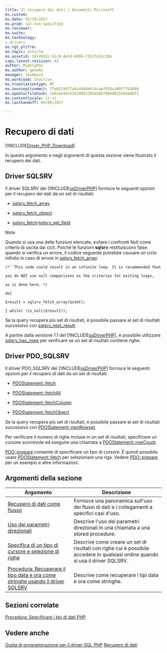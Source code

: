 ```yaml
---
title: Il recupero dei dati | Documenti Microsoft
ms.custom: 
ms.date: 01/19/2017
ms.prod: sql-non-specified
ms.reviewer: 
ms.suite: 
ms.technology:
- drivers
ms.tgt_pltfrm: 
ms.topic: article
ms.assetid: 3414992c-61c0-4e7d-b509-72517e52c1bb
caps.latest.revision: 42
author: MightyPen
ms.author: genemi
manager: jhubbard
ms.workload: Inactive
ms.translationtype: MT
ms.sourcegitcommit: f7e6274d77a9cdd4de6cbcaef559ca99f77b3608
ms.openlocfilehash: ce6cee44ce2e24055285b56b7889902166d460f1
ms.contentlocale: it-it
ms.lasthandoff: 09/09/2017

---
```

# <a name="retrieving-data"></a>Recupero di dati
[!INCLUDE[Driver_PHP_Download](../../includes/driver_php_download.md)]

In questo argomento e negli argomenti di questa sezione viene illustrato il recupero dei dati.  
  
## <a name="sqlsrv-driver"></a>Driver SQLSRV  
Il driver SQLSRV dei [!INCLUDE[ssDriverPHP](../../includes/ssdriverphp_md.md)] fornisce le seguenti opzioni per il recupero dei dati da un set di risultati:  
  
-   [sqlsrv_fetch_array](../../connect/php/sqlsrv-fetch-array.md)  
  
-   [sqlsrv_fetch_object](../../connect/php/sqlsrv-fetch-object.md)  
  
-   [sqlsrv_fetch](../../connect/php/sqlsrv-fetch.md)/[sqlsrv_get_field](../../connect/php/sqlsrv-get-field.md)  
  
> [!NOTE]  
> Quando si usa una delle funzioni elencate, evitare i confronti Null come criterio di uscita dai cicli. Poiché le funzioni **sqlsrv** restituiscono false quando si verifica un errore, il codice seguente potrebbe causare un ciclo infinito in caso di errore in [sqlsrv_fetch_array](../../connect/php/sqlsrv-fetch-array.md):  
>   
> `/*``This code could result in an infinite loop. It is recommended that`  
>   
> `you do NOT use null comparisons as the criterion for exiting loops,`  
>   
> `as is done here. */`  
>   
> `do{`  
>   
> `$result = sqlsrv_fetch_array($stmt);`  
>   
> `} while( !is_null($result));`  
  
Se la query recupera più set di risultati, è possibile passare al set di risultati successivo con [sqlsrv_next_result](../../connect/php/sqlsrv-next-result.md).  
  
A partire dalla versione 1.1 del [!INCLUDE[ssDriverPHP](../../includes/ssdriverphp_md.md)], è possibile utilizzare [sqlsrv_has_rows](../../connect/php/sqlsrv-has-rows.md) per verificare se un set di risultati contiene righe.  
  
## <a name="pdosqlsrv-driver"></a>Driver PDO_SQLSRV  
Il driver PDO_SQLSRV del [!INCLUDE[ssDriverPHP](../../includes/ssdriverphp_md.md)] fornisce le seguenti opzioni per il recupero di dati da un set di risultati:  
  
-   [PDOStatement::fetch](../../connect/php/pdostatement-fetch.md)  
  
-   [PDOStatement::fetchAll](../../connect/php/pdostatement-fetchall.md)  
  
-   [PDOStatement::fetchColumn](../../connect/php/pdostatement-fetchcolumn.md)  
  
-   [PDOStatement::fetchObject](../../connect/php/pdostatement-fetchobject.md)  
  
Se la query recupera più set di risultati, è possibile passare al set di risultati successivo con [PDOStatement::nextRowset](../../connect/php/pdostatement-nextrowset.md).  
  
Per verificare il numero di righe incluse in un set di risultati, specificare un cursore scorrevole ed eseguire una chiamata a [PDOStatement::rowCount](../../connect/php/pdostatement-rowcount.md).  
  
[PDO::prepare](../../connect/php/pdo-prepare.md) consente di specificare un tipo di cursore. È quindi possibile usare [PDOStatement::fetch](../../connect/php/pdostatement-fetch.md) per selezionare una riga. Vedere [PDO::prepare](../../connect/php/pdo-prepare.md) per un esempio e altre informazioni.  
  
## <a name="in-this-section"></a>Argomenti della sezione  
  
|Argomento|Descrizione|  
|---------|---------------|  
|[Recupero di dati come flusso](../../connect/php/retrieving-data-as-a-stream-using-the-sqlsrv-driver.md)|Fornisce una panoramica sull'uso dei flussi di dati e i collegamenti a specifici casi d'uso.|  
|[Uso dei parametri direzionali](../../connect/php/using-directional-parameters.md)|Descrive l'uso dei parametri direzionali in una chiamata a una stored procedure.|  
|[Specifica di un tipo di cursore e selezione di righe](../../connect/php/specifying-a-cursor-type-and-selecting-rows.md)|Descrive come creare un set di risultati con righe cui è possibile accedere in qualsiasi ordine quando si usa il driver SQLSRV.|  
|[Procedura: Recuperare il tipo data e ora come stringhe usando il driver SQLSRV](../../connect/php/how-to-retrieve-date-and-time-type-as-strings-using-the-sqlsrv-driver.md)|Descrive come recuperare i tipi data e ora come stringhe.|  
  
## <a name="related-sections"></a>Sezioni correlate  
[Procedura: Specificare i tipi di dati PHP](../../connect/php/how-to-specify-php-data-types.md)  
  
## <a name="see-also"></a>Vedere anche  
[Guida di programmazione per il driver SQL PHP](../../connect/php/programming-guide-for-php-sql-driver.md)
[Recupero di dati](../../connect/php/retrieving-data.md)  
  

